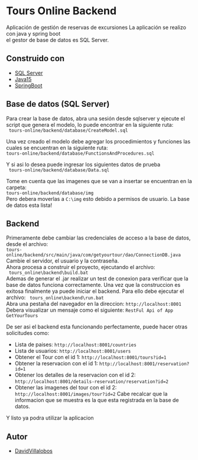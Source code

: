 # Tours Online Backend
 
Aplicación de gestión de reservas de excursiones
La aplicación se realizo con java y spring boot   
el gestor de base de datos es SQL Server. 


## Construido con
*	[SQL Server](https://www.microsoft.com/es-es/sql-server/sql-server-downloads)
*	[Java15](https://www.oracle.com/java/technologies/javase/jdk15-archive-downloads.html)
*	[SpringBoot](https://spring.io/projects/spring-boot)

## Base de datos (SQL Server)

Para crear la base de datos, abra una sesión desde sqlserver y ejecute el script que genera el modelo, lo puede encontrar en la siguiente ruta:   
` tours-online/backend/database/CreateModel.sql` 

Una vez creado el modelo debe agregar los procedimientos y funciones las cuales se encuentran en la siguiente ruta:  
` tours-online/backend/database/FunctionsAndProcedures.sql `

Y si asi lo desea puede ingresar los siguientes datos de prueba   
` tours-online/backend/database/Data.sql`

Tome en cuenta que las imagenes que se van a insertar se encuentran en la carpeta:  
 ` tours-online/backend/database/img `    
Pero debera moverlas a `C:\img` esto debido a permisos de usuario.
La base de datos esta lista!

## Backend
Primeramente debe cambiar las credenciales de acceso a la base de datos, desde el archivo:  
`tours-online/backend/src/main/java/com/getyourtour/dao/ConnectionDB.java`  
Cambie el servidor, el usuario y la contraseña.   
Ahora procesa a construir el proyecto, ejecutando el archivo:  
` tours_online\backend\build.bat`  
Ademas de generar el .jar realizar un test de conexion para verificar que la base de datos funciona correctamente.
Una vez que la construccion es exitosa finalmente ya puede iniciar el backend.
Para ello debe ejecutar el archivo:  ` tours_online\backend\run.bat`    
Abra una pestaña del navegador en la direccion: `http://localhost:8001 `    
Debera visualizar un mensaje como el siguiente: ` RestFul Api of App GetYourTours `    

De ser asi el backend esta funcionando perfectamente, puede hacer otras solicitudes como:  

*	Lista de paises: `http://localhost:8001/countries `  
*	Lista de usuarios: `http://localhost:8001/users `  
*	Obtener el Tour con el id 1: `http://localhost:8001/tours?id=1 `    
*	Obtener la reservacion con el id 1: `http://localhost:8001/reservation?id=1 `
*	Obtener los detalles de la reservacion con el id 2: `http://localhost:8001/details-reservation/reservation?id=2`    
*	Obtener las imagenes del tour con el id 2: `http://localhost:8001/images/tour?id=2`
Cabe recalcar que la informacion que se muestra es la que esta registrada en la base de datos.  

Y listo ya podra utilizar la aplicacion

## Autor
*   [DavidVillalobos](https://github.com/DavidVillalobos)

